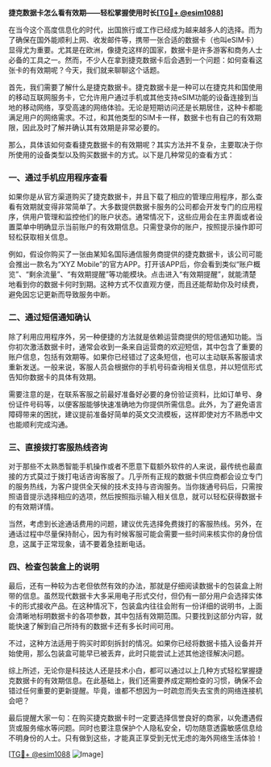 **捷克数据卡怎么看有效期——轻松掌握使用时长[[TG💪+ @esim1088](https://t.me/s/esim1088)]**

在当今这个高度信息化的时代，出国旅行或工作已经成为越来越多人的选择。而为了确保在国外能顺利上网、收发邮件等，携带一张合适的数据卡（也叫eSIM卡）显得尤为重要。尤其是在欧洲，像捷克这样的国家，数据卡是许多游客和商务人士必备的工具之一。然而，不少人在拿到捷克数据卡后会遇到一个问题：如何查看这张卡的有效期呢？今天，我们就来聊聊这个话题。

首先，我们需要了解什么是捷克数据卡。捷克数据卡是一种可以在捷克共和国使用的移动互联网服务卡，它允许用户通过手机或其他支持eSIM功能的设备连接到当地的移动网络，享受高速的网络体验。无论是短期访问还是长期居住，这种卡都能满足用户的网络需求。不过，和其他类型的SIM卡一样，数据卡也有自己的有效期限，因此及时了解并确认其有效期是非常必要的。

那么，具体该如何查看捷克数据卡的有效期呢？其实方法并不复杂，主要取决于你所使用的设备类型以及购买数据卡的方式。以下是几种常见的查看方式：

### 一、通过手机应用程序查看

如果你是从官方渠道购买了捷克数据卡，并且下载了相应的管理应用程序，那么查看有效期就变得非常简单了。大多数提供数据卡服务的公司都会开发专门的应用程序，供用户管理和监控他们的账户状态。通常情况下，这些应用会在主界面或者设置菜单中明确显示当前账户的有效期信息。只需登录你的账户，按照提示操作即可轻松获取相关信息。

例如，假设你购买了一张由某知名国际通信服务商提供的捷克数据卡，该公司可能会推出一款名为“XYZ Mobile”的官方APP。打开该APP后，你会看到类似“账户概览”、“剩余流量”、“有效期提醒”等功能模块。点击进入“有效期提醒”，就能清楚地看到你的数据卡何时到期。这种方式不仅直观方便，而且还能帮助你及时续费，避免因忘记更新而导致服务中断。

### 二、通过短信通知确认

除了利用应用程序外，另一种便捷的方法就是依赖运营商提供的短信通知功能。当你初次激活数据卡时，通常会收到一条来自运营商的欢迎短信，其中包含了重要的账户信息，包括有效期等。如果你已经错过了这条短信，也可以主动联系客服请求重新发送。一般来说，客服人员会根据你的手机号码查询相关信息，并以短信形式告知你数据卡的具体有效期。

需要注意的是，在联系客服之前最好准备好必要的身份验证资料，比如订单号、身份证件号码等，以便客服能够快速准确地为你提供所需信息。此外，为了避免语言障碍带来的困扰，建议提前准备好简单的英文交流模板，这样即使对方不熟悉中文也能顺利完成沟通。

### 三、直接拨打客服热线咨询

对于那些不太熟悉智能手机操作或者不愿意下载额外软件的人来说，最传统也最直接的方式莫过于拨打电话咨询客服了。几乎所有正规的数据卡供应商都会设立专门的服务热线，为客户提供全天候的技术支持与咨询服务。当你拨通号码后，只需按照语音提示选择相应的选项，然后按照指示输入相关信息，就可以轻松获得数据卡的有效期详情。

当然，考虑到长途通话费用的问题，建议优先选择免费拨打的客服热线。另外，在通话过程中尽量保持耐心，因为有时候客服可能会需要一些时间来核实你的身份信息，这属于正常现象，请不要着急挂断电话。

### 四、检查包装盒上的说明

最后，还有一种较为古老但依然有效的办法，那就是仔细阅读数据卡的包装盒上附带的信息。虽然现代数据卡大多采用电子形式交付，但仍有一部分用户会选择实体卡的形式接收产品。在这种情况下，包装盒内往往会附有一份详细的说明书，上面会清晰地标明数据卡的各项参数，其中包括有效期范围。只要找到这部分内容，就能快速了解到自己所持有的数据卡还有多长时间可用。

不过，这种方法适用于购买时即刻拆封的情况。如果你已经将数据卡插入设备并开始使用，那么包装盒可能早已被丢弃，此时只能尝试上述其他途径解决问题。

综上所述，无论你是科技达人还是技术小白，都可以通过以上几种方式轻松掌握捷克数据卡的有效期信息。在此基础上，我们还需要养成定期检查的习惯，确保不会错过任何重要的更新提醒。毕竟，谁都不想因为一时疏忽而失去宝贵的网络连接机会吧？

最后提醒大家一句：在购买捷克数据卡时一定要选择信誉良好的商家，以免遭遇假货或服务缩水等问题。同时也要注意保护个人隐私安全，切勿随意透露敏感信息给不明身份的人士。只有做到这些，才能真正享受到无忧无虑的海外网络生活体验！

[[TG💪+ @esim1088](https://t.me/s/esim1088) ![Image](https://i.postimg.cc/4NQfJmqS/Snipaste-2025-05-13-00-14-12.png)]